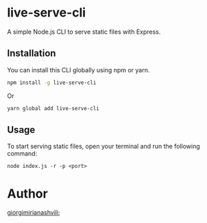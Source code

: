 # live-serve-cli

A simple Node.js CLI to serve static files with Express.

## Installation

You can install this CLI globally using npm or yarn.

```bash
npm install -g live-serve-cli
```

Or

```bash
yarn global add live-serve-cli
```

## Usage

To start serving static files, open your terminal and run the following command:

```
node index.js -r -p <port>
```

# Author
[giorgimirianashvili]('https://github.com/giorgimirianashvili');
